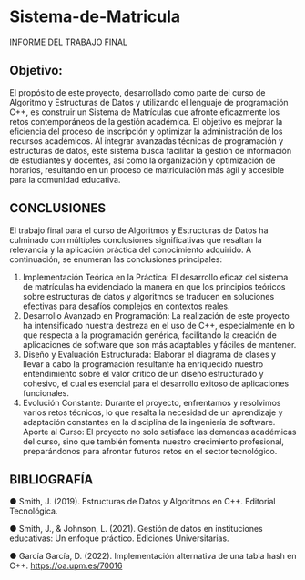# Sistema-de-Matricula
INFORME DEL TRABAJO FINAL

## Objetivo:
El propósito de este proyecto, desarrollado como parte del curso de Algoritmo y
Estructuras de Datos y utilizando el lenguaje de programación C++, es construir un
Sistema de Matrículas que afronte eficazmente los retos contemporáneos de la gestión
académica. El objetivo es mejorar la eficiencia del proceso de inscripción y optimizar la
administración de los recursos académicos. Al integrar avanzadas técnicas de
programación y estructuras de datos, este sistema busca facilitar la gestión de
información de estudiantes y docentes, así como la organización y optimización de
horarios, resultando en un proceso de matriculación más ágil y accesible para la
comunidad educativa.


## CONCLUSIONES
El trabajo final para el curso de Algoritmos y Estructuras de Datos ha culminado con
múltiples conclusiones significativas que resaltan la relevancia y la aplicación práctica
del conocimiento adquirido. A continuación, se enumeran las conclusiones principales:
1. Implementación Teórica en la Práctica: El desarrollo eficaz del sistema de
matrículas ha evidenciado la manera en que los principios teóricos sobre
estructuras de datos y algoritmos se traducen en soluciones efectivas para
desafíos complejos en contextos reales.
2. Desarrollo Avanzado en Programación: La realización de este proyecto ha
intensificado nuestra destreza en el uso de C++, especialmente en lo que
respecta a la programación genérica, facilitando la creación de aplicaciones de
software que son más adaptables y fáciles de mantener.
3. Diseño y Evaluación Estructurada: Elaborar el diagrama de clases y llevar a
cabo la programación resultante ha enriquecido nuestro entendimiento sobre el
valor crítico de un diseño estructurado y cohesivo, el cual es esencial para el
desarrollo exitoso de aplicaciones funcionales.
4. Evolución Constante: Durante el proyecto, enfrentamos y resolvimos varios
retos técnicos, lo que resalta la necesidad de un aprendizaje y adaptación
constantes en la disciplina de la ingeniería de software.
Aporte al Curso: El proyecto no solo satisface las demandas académicas del curso, sino
que también fomenta nuestro crecimiento profesional, preparándonos para afrontar
futuros retos en el sector tecnológico.


## BIBLIOGRAFÍA
● Smith, J. (2019). Estructuras de Datos y Algoritmos en C++. Editorial
Tecnológica.

● Smith, J., & Johnson, L. (2021). Gestión de datos en instituciones educativas:
Un enfoque práctico. Ediciones Universitarias.

● García García, D. (2022). Implementación alternativa de una tabla hash en C++.
https://oa.upm.es/70016
